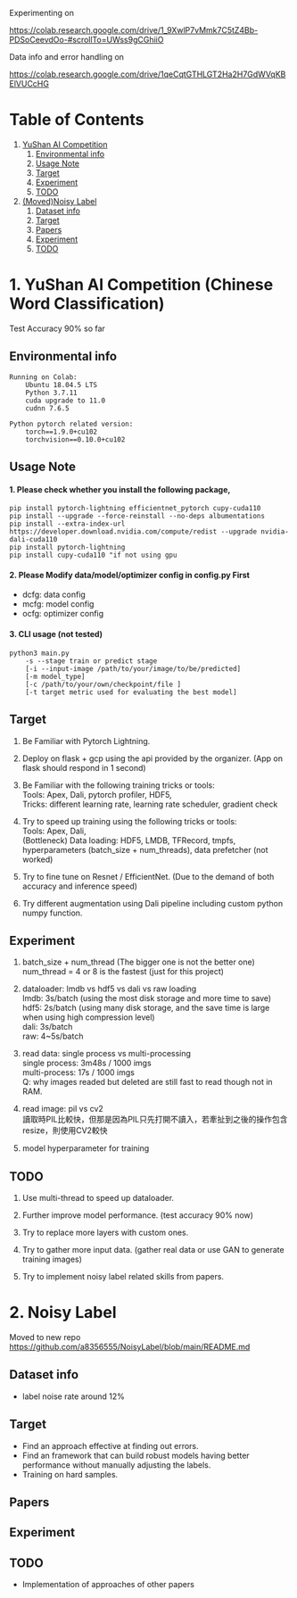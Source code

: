 Experimenting on 

https://colab.research.google.com/drive/1_9XwlP7vMmk7C5tZ4Bb-PDSoCeevdOo-#scrollTo=UWss9gCGhiiO

Data info and error handling on 

https://colab.research.google.com/drive/1qeCqtGTHLGT2Ha2H7GdWVqKBElVUCcHG

# Table of Contents
1. [YuShan AI Competition](#yac)
    1. [Environmental info](#ei)
    2. [Usage Note](#un)
    3. [Target](#ta1)
    4. [Experiment](#ex1)
    5. [TODO](#todo1)
2. [(Moved)Noisy Label](#nl)
    1. [Dataset info](#di)
    2. [Target](#ta)
    3. [Papers](#p)
    4. [Experiment](#ex)
    5. [TODO](#todo)
# <a name="yac">1. YuShan AI Competition (Chinese Word Classification)
Test Accuracy 90% so far

## <a name="ei">Environmental info
    Running on Colab:
        Ubuntu 18.04.5 LTS
        Python 3.7.11
        cuda upgrade to 11.0
        cudnn 7.6.5
        
    Python pytorch related version:
        torch==1.9.0+cu102
        torchvision==0.10.0+cu102
        
## <a name="un">Usage Note
#### 1. Please check whether you install the following package,        
    pip install pytorch-lightning efficientnet_pytorch cupy-cuda110
    pip install --upgrade --force-reinstall --no-deps albumentations        
    pip install --extra-index-url https://developer.download.nvidia.com/compute/redist --upgrade nvidia-dali-cuda110     
    pip install pytorch-lightning
    pip install cupy-cuda110 "if not using gpu

#### 2. Please Modify data/model/optimizer config in config.py First<br>
* dcfg: data config<br>
* mcfg: model config<br>
* ocfg: optimizer config

#### 3. CLI usage (not tested)
    python3 main.py
        -s --stage train or predict stage
        [-i --input-image /path/to/your/image/to/be/predicted]
        [-m model_type] 
        [-c /path/to/your/own/checkpoint/file ] 
        [-t target metric used for evaluating the best model]

## <a name="ta1">Target
1. Be Familiar with Pytorch Lightning.

2. Deploy on flask + gcp using the api provided by the organizer. (App on flask should respond in 1 second)

3. Be Familiar with the following training tricks or tools:<br>
    Tools: Apex, Dali, pytorch profiler, HDF5,<br>
    Tricks: different learning rate, learning rate scheduler, gradient check

4. Try to speed up training using the following tricks or tools:<br>
    Tools: Apex, Dali,<br>
    (Bottleneck) Data loading: HDF5, LMDB, TFRecord, tmpfs, hyperparameters (batch_size + num_threads), data prefetcher (not worked)

5. Try to fine tune on Resnet / EfficientNet. (Due to the demand of both accuracy and inference speed)

6. Try different augmentation using Dali pipeline including custom python numpy function. 

## <a name="ex1">Experiment
1. batch_size + num_thread (The bigger one is not the better one)<br>
    num_thread = 4 or 8 is the fastest (just for this project)

2. dataloader: lmdb vs hdf5 vs dali vs raw loading<br>
    lmdb: 3s/batch (using the most disk storage and more time to save)<br>
    hdf5: 2s/batch (using many disk storage, and the save time is large when using high compression level)<br>
    dali: 3s/batch<br>
    raw: 4~5s/batch<br>

3. read data: single process vs multi-processing<br>
    single process: 3m48s / 1000 imgs<br>
    multi-process: 17s / 1000 imgs<br>
    Q: why images readed but deleted are still fast to read though not in RAM.

4. read image: pil vs cv2<br>
    讀取時PIL比較快，但那是因為PIL只先打開不讀入，若牽扯到之後的操作包含resize，則使用CV2較快

5. model hyperparameter for training
    
## <a name="todo1">TODO
1. Use multi-thread to speed up dataloader.

2. Further improve model performance. (test accuracy 90% now)

3. Try to replace more layers with custom ones.

4. Try to gather more input data. (gather real data or use GAN to generate training images)

5. Try to implement noisy label related skills from papers.

    
# <a name="nl">2. Noisy Label
Moved to new repo https://github.com/a8356555/NoisyLabel/blob/main/README.md
    
## <a name="di">Dataset info
* label noise rate around 12%
    
## <a name="ta">Target
* Find an approach effective at finding out errors.
* Find an framework that can build robust models having better performance without manually adjusting the labels.
* Training on hard samples.
    
## <a name="p">Papers
    
## <a name="ex">Experiment
    
## <a name="todo">TODO
* Implementation of approaches of other papers
